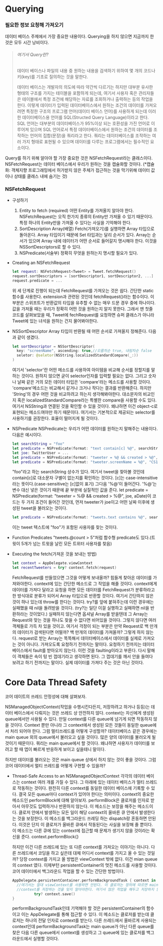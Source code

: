 # Querying

### 필요한 정보 요청해 가져오기

데이터 베이스 주제에서 가장 중요한 내용이다. Querying을 하지 않으면 지금까지 한 것은 모두 시간 낭비이다. 

> ###### 여기서 Query란?
>
> 데이터 베이스나 파일의 내용 중 원하는 내용을 검색하기 위하여 몇 개의 코드나 키(key)를 기초로 질의하는 것을 말한다. 
>
> 데이터 베이스는 개발자의 의도에 따라 약간씩 다르기는 하지만 대부분 유사한 형태의 구조를 가지는 테이블을 포함하게 되는데, 여기서 사용자 혹은 관리자들은 테이블에서 특정 조건에 해당하는 자료를 조회하거나 출력하는 등의 작업을 한다. 이렇게 데이터가 입력된 데이터베이스에서 원하는 조건의 데이터를 가져오려면 특정한 구조의 프로그램 언어(데이터 베이스 언어)를 사용하게 되는데 이러한 데이터베이스용 언어를 SQL(Structed Query Language)이라고 한다. SQL 언어는 대부분의 데이터베이스가 95%이상 되는 호환성을 가진 언어로 이루어져 있으며 SQL 언어로서 특정 데이터베이스에서 원하는 조건의 데이터를 조작하는 언어의 집합(문장)을 쿼리라고 한다. 쿼리는 데이터베이스를 조작하는 여러 가지 형태로 표현될 수 있으며 데이터를 다루는 프로그램에서는 필수적인 요소이다. 

Query를 하기 위해 알아야 할 가장 중요한 것은 NSFetchRequest라는 클래스이다. NSFetchRequest는 데이터 베이스에서 우리가 원하는 것을 캡슐화할 것이다. (*캡슐화: 객체지향 프로그래밍에서 허가받지 않은 주체가 접근하는 것을 막기위해 데이터 값이나 상태를 클래스 내에 숨기는 것)

### NSFetchRequest

* 구성하기

  1. Entity to fetch (required)
     어떤 Entity를 가져올지 알아야 한다. NSFetchRequest는 오직 한가지 종류의 Entity만 가져올 수 있기 때문이다. 특정 하나의 Entity만을 가져올 수 있다는 사실을 기억해야 한다. 
  2. SortDescription Array(배열)
     Fetch(가져오기)를 실행하면 Array 타입으로 돌아온다. Array 타입이기 때문에 Set 타입과는 달리 순서가 있다. Array는 순서가 있으며 Array 내에 데이터가 어떤 순서로 들어갈지 명시해야 한다. 이것을 NSSortDescriptors로 할 수 있다. 
  3. NSPredicate(서술부)
     정확히 무엇을 원하는지 명시할 필요가 있다. 

* Creating an NSFetchRequest

  ```swift
  let request: NSFetchRequest<Tweet> = Tweet.fetchRequest()
  request.sortDescriptors = [sortDescriptor1, sortDescriptor2, ...]
  request.predicate = ...
  ```

  위 세 단계로 진행이 되는데 FetchRequest를 가져오는 것은 쉽다. 간단한 static 함수를 사용한다. extension과 관련된 것인데 fetchRequest()라는 함수이다. 이 부분은 스위프트가 반환값의 타입을 유추할 수 없는 매우 드문 경우 중에 하나이다. 값을 가져올 때는 우리가 정확히 어떤 것을 원하는지 알지 못한다. 그래서 맨 첫줄 코드를 살펴보았을 때, Tweet에 fechRequest를 요청하면 슈퍼 클래스가 아니라 Tweet에 있는 녀석을 원하는 건지 물어봐야한다. 

* NSSortDescriptor
  Array 타입이 반환될 때 어떤 순서로 가져올지 정해준다. 다음과 같이 생겼다.

  ```swift
  let sortDescriptor = NSSortDescriptor(
  	key: "screenName", ascending: true,//오름차순 true, 내림차순 false
    seletor: @seletor(NSString.localizedStandardCompare(_:))
  )
  ```

  여기서 'selector'란 어떤 메소드를 사용하여 아이템을 비교해 순서를 정할지를 말하는 것이다. 원하지 않으면 굳이 selector인자를 입력할 필요는 없다. 그리고 숫자나 날짜 같은 거의 모든 데이터 타입은 'compare'라는 메소드를 사용할 것이다. 'compare'메소드는 비교해서 같거나 크거나 작다는 결과를 반환해준다. 하지만 'String'의 경우 어떤 것을 비교하려고 하는지 생각해봐야한다. 대소문자의 비교인지 혹은 localizedStandardCompare라는 특별한 compare을 사용할 수도 있다. 여기서 NSString과 연결된 것을 확인할 수 있을 것이다. 왜냐하면 이건 object-c로 표현되는 메소드여야만 하기 때문이다. 여기서는 기본적으로 제공되는 selector를 사용하기를 권장한다. 효율이 떨어지게 될 것이다.  

* NSPredicate
  NSPredicate는 우리가 어떤 데이터를 원하는지 말해주는 내용이다. 다음은 예시이다.

  ```swift
  let searchString = "foo"
  let predicate = NSPredicate(format: "text contain[c] %@", searchString)
  let joe: TwitterUser = ...
  let predicate = NSPredicate(format: "tweeter = %@ && created > %@", joe, aDate)
  let predicate = NSPredicate(format: "tweeter.screenName = %@", "CS193p")
  ```

  "foo"라고 하는 searchString 상수가 있다. 여기서 tweet을 찾아볼 것인데 contain[c]로 대소문자 구별이 없는지를 확인하는 것이다. [c]는 case-intensitive라는 뜻이다.(case-sensitive는 [c]없이 표기) 그다음 '%@'이 들어간다. '%@'는 변수 대신 넣은 것이기 때문에 끝 부분에 실질적인 값을 준다. 
  let predicate = NSPredicate(format: "tweeter = %@ && created > %@", joe, aDate)이 코드는 두 가지 조건이 들어간 것인데, 먼저 tweeter가 joe이고 어떤 날짜 이후에 생성된 tweet을 불러오는 것이다.  

  ```swift
  let predicate = NSPredicate(format: "tweets.text contains %@", searchString)
  ```

  이는 tweet 텍스트에 "foo"가 포함된 사용자를 찾는 것이다.  

* Function Predicates
  "tweets.@count > 5"처럼 함수형 predicate도 있다.(트윗이 5개가 넘는 트윗을 날린 모든 트위터 사용자를 찾음) 

* Executing the fetch(가져온 것을 보내는 방법)

  ```swift
  let context = AppDelegate.viewContext
  let recentTweeters = try? context.fetch(request)
  ```

  FetchRequest를 만들었으면 그것을 어떻게 보내올까? 힘들게 찾아온 데이터를 가져와야한다. context에 있는 간단한 메소드로 그 작업을 해줄 것이다. context에게 데이터를 가져다 달라고 요청을 하면 모든 데이터를 FetchRequest가 분류하라고 한 방식대로 분류가 되어서 Array 타입으로 반환할 것이다. 여기서 간단하지 않은 것이 하나 있는데 throw를 한다는 것이다. try?를 앞에 붙혀주는데 이런 경우에는 실패했을 때 nil을 돌려받을 것이다. (try?는 일단 이걸 실행하고 실패하면 nil을 반환하라는 것이었다.) 실패하지 않는다면 옵셔널 Array를 받을텐데 그 Array는 Request와 맞는 것을 하나도 찾을 수 없다면 비어있을 것이다. 그렇지 않다면 여러 객체들로 가득 차 있을 것이고. 
  여기서 걱정이 되는 부분은 만약 Request로 백 만개의 데이터가 검색된다면 어떨까? 백 만개의 데이터를 가져올까? 그렇게 하지 않는다. request로 받는 Array는 똑똑해서 데이터베이스에서 데이터를 실제로 가져오는 것이 아니다. 가져오도록 요청하기 전까지는 말이다. 요청하기 전까지는 데이터베이스에서 fault를 받아오지 않는다. 이런 것을 faulting이라고 부른다. 다시 말해 이 객체들은 속이 텅 빈 껍데기라고 생각하면 된다. 그 껍데기를 깨서 안을 들여다 보려고 하기 전까지는 말이다. 실제 데이터를 가져다 주는 것은 아닌 것이다. 



# Core Data Thread Safety

코어 데이트의 쓰레드 안정성에 대해 살펴보자. 

NSManagedObjectContext(작업을 수행시킨다든지, 저장하려고 하거나 등등)는 데이터 베이스에서 다뤄지는 것은 쓰레드 상 안전하지 않다. context는 자신에게 생성된 queue에서만 사용될 수 있다. 만일 context를 다른 queue에 넘기게 되면 작동하지 않을 것이다. Context 뿐만 아니라 그 context에서 생성된 모든 것들이 동일한 queue에서 처리 되어야 한다. 그럼 멀티쓰레드를 어떻게 구성할까? 데이터베이스 같은 경우에는 main queue 외의 queue에서 불러오고 싶을 것이다. 많은 양의 데이터를 불러오게 될 것이기 때문이다. 쿼리는 main queue에서 할 것이다. 왜냐하면 사용자가 데이터를 보려고 할 때 앱이 빠르게 반응하게 보이고 싶을테니 말이다. 

하지만 데이터를 불러오는 것은 main queue 상에서 하지 않는 것이 좋을 것이다. 그럼 코어 데이터에서 멀티 쓰레드를 어떻게 구현할 수 있을까? 

* Thread-Safe Access to an NSManagedObjectContext
  각각의 데이터 베이스는 context 여러 개를 가질 수 있다. 그 아래에 있는 데이터 베이스가 멀티 쓰레드로 작동하는 것이다. 완전히 다른 context를 동일한 데이터 베이스에 기록할 수 있다. 결국 모든 queue마다 context가 있어야 한다는 의미이다. 
  context의 중요한 메소드인 performBlock에 대해 알아보자. performBlock은 클로저를 인자로 받아서 아무것도 입력하거나 반환하지 않는다. 이 메소드는 보장을 해주는 메소드이다. 클로저 안에서 발생하는 모든 일이 해당 context의 올바른 큐 안에서 발생한다는 것을 보장한다. 이 메소드를 백그라운드 쓰레딩 하는 dispatch랑 혼동하면 안된다. 이것은 단지 이 클로저가 올바른 큐에서 작동된다는 사실을 보장해 줄 뿐이다. 이 메소드는 다른 큐에 있는 context에 접근할 때 문제가 생기지 않을 것이라는 확신을 준다. context.performBlock{} 

  하지만 이건 다른 쓰레드에 있는 또 다른 context를 가져오는 이야기는 아니다. 다른 쓰레드에서 코딩을 하고 싶은데 대체 어디서 context를 가지고 올 수 있는 것일까? 당장 context를 가지고 올 방법은 viewContext 밖에 없다. 이건 mian queue의 context 였다. 이제부턴 persistentContainer의 멋진 메소드를 사용할 것이다. 코어 데이터에서 백그라운드 작업을 할 수 있는 간단한 방법이다. 

  ```swift
  AppDelegate.persistentContainer.performBackgroundTask { context in 
  	//여기서는 절대 viewContext를 사용하면 안된다. 이 클로저는 정의에 따르면 main queue에서 실행되지 않기 때문이다. 이 클로저는 백그라운드의 별개의 queue에서 작동한다. 
  	//context를 저장하는 것을 잊지 말아야한다. 여기서 많은 작업을 해두고 저장하지 않으면 아무것도 하지 않은 것과 똑같다. 왜냐하면 메모리에서 작업을 한 것이기 때문에 이 블록이 사라지면 이 context를 다시 가져올 수 없으니 결국 데이터를 잃게 될 것이다. 
  			try? context.save()
  }
  ```

  performBackgroundTask인데 기억해야 할 것은 persistentContainer의 함수이고 이는 AppDelegate를 통해 접근할 수 있다. 이 메소드는 클로저를 받는데 클로저는 하나의 전달 인자로 context를 받는다. 다른 쓰레드에서 올바르게 사용되는 context인데 performBackgroundTask는 main queue가 아닌 다른 queue를 찾은 다음 다른 queue에서 context를 생성하고 그 queue에 있는 클로저를 백그라운드에서 실행할 것이다. 

  
  

